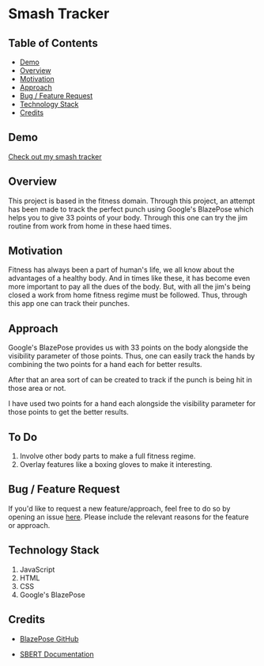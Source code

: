 # Smash Tracker

## Table of Contents
  * [Demo](#demo)
  * [Overview](#overview)
  * [Motivation](#motivation)
  * [Approach](#approach)
  * [Bug / Feature Request](#bug---feature-request)
  * [Technology Stack](#technology-stack)
  * [Credits](#credits)


## Demo
[Check out my smash tracker](https://shubhamm097.github.io/BlazePose/)

## Overview
This project is based in the fitness domain. Through this project, an attempt has been made to track the perfect punch using Google's BlazePose which helps you to give 33 points of your body. Through this one can try the jim routine from work from home in these haed times.

## Motivation
Fitness has always been a part of human's life, we all know about the advantages of a healthy body. And in times like these, it has become even more important to pay all the dues of the body. But, with all the jim's being closed a work from home fitness regime must be followed. Thus, through this app one can track their punches.

## Approach
Google's BlazePose provides us with 33 points on the body alongside the visibility parameter of those points. Thus, one can easily track the hands by combining the two points for a hand each for better results. 

After that an area sort of can be created to track if the punch is being hit in those area or not.

I have used two points for a hand each alongside the visibility parameter for those points to get the better results.

## To Do
1. Involve other body parts to make a full fitness regime.
2. Overlay features like a boxing gloves to make it interesting.

## Bug / Feature Request
If you'd like to request a new feature/approach, feel free to do so by opening an issue [here](https://github.com/Shubhamm097/Text-Similarity/issues/new). Please include the relevant reasons for the feature or approach.

## Technology Stack
1. JavaScript
2. HTML
3. CSS
4. Google's BlazePose


## Credits
- [BlazePose GitHub](https://google.github.io/mediapipe/solutions/pose.html)

- [SBERT Documentation](https://www.sbert.net/)
